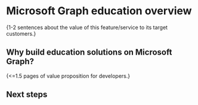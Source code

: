 # Microsoft Graph education overview

{1-2 sentences about the value of this feature/service to its target customers.} 

## Why build education solutions on Microsoft Graph?

{<=1.5 pages of value proposition for developers.}

## Next steps